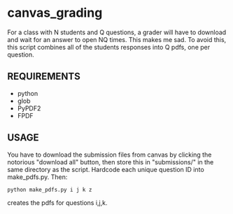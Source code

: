 # canvas_grading
For a class with N students and Q questions, a grader will have to download and wait for an answer to open NQ times. This makes me sad. To avoid this, this script combines all of the students responses into Q pdfs, one per question.


## REQUIREMENTS
- python
- glob
- PyPDF2
- FPDF

## USAGE
You have to download the submission files from canvas by clicking the notorious "download all" button, then store this in "submissions/" in the same directory as the script. Hardcode each unique question ID into make_pdfs.py. Then:
 ```bash  
python make_pdfs.py i j k z
```
creates the pdfs for questions i,j,k.
